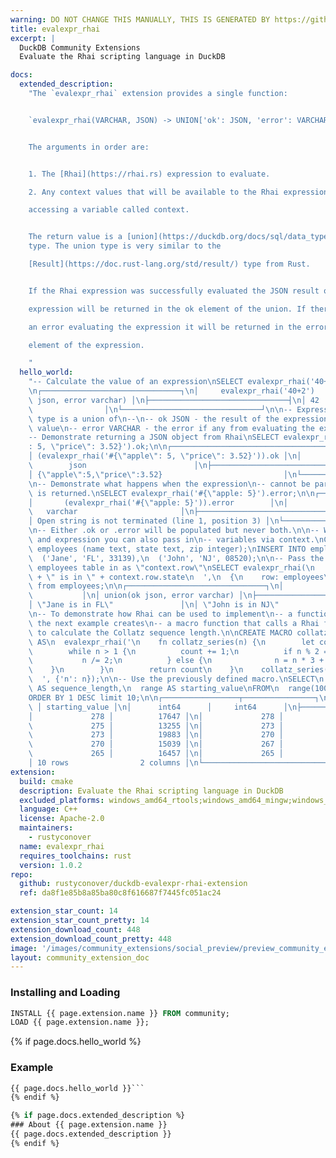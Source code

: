 ```yaml
---
warning: DO NOT CHANGE THIS MANUALLY, THIS IS GENERATED BY https://github/duckdb/community-extensions repository, check README there
title: evalexpr_rhai
excerpt: |
  DuckDB Community Extensions
  Evaluate the Rhai scripting language in DuckDB

docs:
  extended_description:
    "The `evalexpr_rhai` extension provides a single function:


    `evalexpr_rhai(VARCHAR, JSON) -> UNION['ok': JSON, 'error': VARCHAR]`


    The arguments in order are:


    1. The [Rhai](https://rhai.rs) expression to evaluate.

    2. Any context values that will be available to the Rhai expression by

    accessing a variable called context.


    The return value is a [union](https://duckdb.org/docs/sql/data_types/union.html)
    type. The union type is very similar to the

    [Result](https://doc.rust-lang.org/std/result/) type from Rust.


    If the Rhai expression was successfully evaluated the JSON result of the

    expression will be returned in the ok element of the union. If there was

    an error evaluating the expression it will be returned in the error

    element of the expression.

    "
  hello_world:
    "-- Calculate the value of an expression\nSELECT evalexpr_rhai('40+2');\n\
    \n┌───────────────────────────────┐\n│     evalexpr_rhai('40+2')     │\n│ union(ok\
    \ json, error varchar) │\n├───────────────────────────────┤\n│ 42            \
    \                │\n└───────────────────────────────┘\n\n-- Expression's return\
    \ type is a union of\n--\n-- ok JSON - the result of the expression as a JSON\
    \ value\n-- error VARCHAR - the error if any from evaluating the expression\n\n\
    -- Demonstrate returning a JSON object from Rhai\nSELECT evalexpr_rhai('#{\"apple\"\
    : 5, \"price\": 3.52}').ok;\n\n┌────────────────────────────────────────────────────┐\n\
    │ (evalexpr_rhai('#{\"apple\": 5, \"price\": 3.52}')).ok │\n│                \
    \        json                        │\n├────────────────────────────────────────────────────┤\n\
    │ {\"apple\":5,\"price\":3.52}                           │\n└────────────────────────────────────────────────────┘\n\
    \n-- Demonstrate what happens when the expression\n-- cannot be parsed, an error\
    \ is returned.\nSELECT evalexpr_rhai('#{\"apple: 5}').error;\n\n┌────────────────────────────────────────────────────┐\n\
    │       (evalexpr_rhai('#{\"apple: 5}')).error        │\n│                   \
    \   varchar                       │\n├────────────────────────────────────────────────────┤\n\
    │ Open string is not terminated (line 1, position 3) │\n└────────────────────────────────────────────────────┘\n\
    \n-- Either .ok or .error will be populated but never both.\n\n-- When evaluating\
    \ and expression you can also pass in\n-- variables via context.\nCREATE TABLE\
    \ employees (name text, state text, zip integer);\nINSERT INTO employees values\n\
    \  ('Jane', 'FL', 33139),\n  ('John', 'NJ', 08520);\n\n-- Pass the row from the\
    \ employees table in as \"context.row\"\nSELECT evalexpr_rhai(\n  '\n  context.row.name\
    \ + \" is in \" + context.row.state\n  ',\n  {\n    row: employees\n  }) AS result\
    \ from employees;\n\n┌───────────────────────────────┐\n│            result  \
    \           │\n│ union(ok json, error varchar) │\n├───────────────────────────────┤\n\
    │ \"Jane is in FL\"               │\n│ \"John is in NJ\"               │\n└───────────────────────────────┘\n\
    \n-- To demonstrate how Rhai can be used to implement\n-- a function in DuckDB,\
    \ the next example creates\n-- a macro function that calls a Rhai function\n--\
    \ to calculate the Collatz sequence length.\n\nCREATE MACRO collatz_series_length(n)\
    \ AS\n  evalexpr_rhai('\n    fn collatz_series(n) {\n        let count = 0;\n\
    \        while n > 1 {\n          count += 1;\n          if n % 2 == 0 {\n   \
    \           n /= 2;\n          } else {\n              n = n * 3 + 1;\n      \
    \    }\n        }\n        return count\n    }\n    collatz_series(context.n)\n\
    \  ', {'n': n});\n\n-- Use the previously defined macro.\nSELECT\n  collatz_series_length(range).ok::bigint\
    \ AS sequence_length,\n  range AS starting_value\nFROM\n  range(10000, 20000)\n\
    ORDER BY 1 DESC limit 10;\n\n┌─────────────────┬────────────────┐\n│ sequence_length\
    \ │ starting_value │\n│      int64      │     int64      │\n├─────────────────┼────────────────┤\n\
    │             278 │          17647 │\n│             278 │          17673 │\n│\
    \             275 │          13255 │\n│             273 │          19593 │\n│\
    \             273 │          19883 │\n│             270 │          14695 │\n│\
    \             270 │          15039 │\n│             267 │          10971 │\n│\
    \             265 │          16457 │\n│             265 │          16777 │\n├─────────────────┴────────────────┤\n\
    │ 10 rows                2 columns │\n└──────────────────────────────────┘\n"
extension:
  build: cmake
  description: Evaluate the Rhai scripting language in DuckDB
  excluded_platforms: windows_amd64_rtools;windows_amd64_mingw;windows_amd64;linux_amd64_musl
  language: C++
  license: Apache-2.0
  maintainers:
    - rustyconover
  name: evalexpr_rhai
  requires_toolchains: rust
  version: 1.0.2
repo:
  github: rustyconover/duckdb-evalexpr-rhai-extension
  ref: da8f1e85b8a85ba80c8f616687f7445fc051ac24

extension_star_count: 14
extension_star_count_pretty: 14
extension_download_count: 448
extension_download_count_pretty: 448
image: '/images/community_extensions/social_preview/preview_community_extension_evalexpr_rhai.png'
layout: community_extension_doc
---
```


### Installing and Loading
```sql
INSTALL {{ page.extension.name }} FROM community;
LOAD {{ page.extension.name }};
```

{% if page.docs.hello_world %}
### Example
```sql
{{ page.docs.hello_world }}```
{% endif %}

{% if page.docs.extended_description %}
### About {{ page.extension.name }}
{{ page.docs.extended_description }}
{% endif %}


